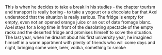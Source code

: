 This is when he decides to take a break in his studies - the chapter tourism and transport is really boring - to take a yogourt or a chocolate bar that Axel understood that the situation is really serious. 
The fridge is empty for empty, even not an opened  orange juice or an out of date fromage blanc.
Axel stays for a long time in front of the desolating spectacle of the empty racks and the deserted fridge and promises himself to solve the situation. The last year, when he dreamt about his first university year, he imagined himself in a warm apartment with plenty of friends who will come days and night, bringing some wine, beer, vodka, something to smoke